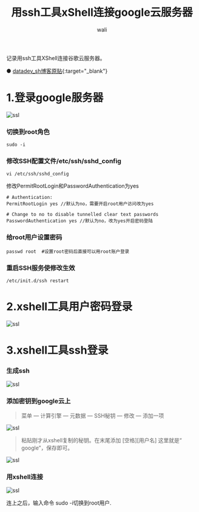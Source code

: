 ﻿---
layout: post
title: 用ssh工具xShell连接google云服务器   #标题
tagline: 用ssh工具xShell连接google云服务器
category: server      #分类
author: wali    #作者
tag: googleCloud     #标签
ghurl:        #github url
ghurl_zip:    #github zip下载
comments: true

post_nav: ["1.登录google服务器","2.xshell工具用户密码登录","3.xshell工具ssh登录"]
---

记录用ssh工具XShell连接谷歌云服务器。

● [datadev_sh博客原贴](https://blog.csdn.net/datadev_sh/article/details/79593360 "https://blog.csdn.net/datadev_sh/article/details/79593360"){:target="_blank"}

# 1.登录google服务器

![ssl](http://walidream.com:9999/blogImage/server/server_1.png)

### 切换到root角色

```
sudo -i
```

### 修改SSH配置文件/etc/ssh/sshd_config

```
vi /etc/ssh/sshd_config
```

修改PermitRootLogin和PasswordAuthentication为yes

```
# Authentication:
PermitRootLogin yes //默认为no，需要开启root用户访问改为yes

# Change to no to disable tunnelled clear text passwords
PasswordAuthentication yes //默认为no，改为yes开启密码登陆
```

### 给root用户设置密码

```
passwd root  #设置root密码后直接可以用root账户登录
```

### 重启SSH服务使修改生效

```
/etc/init.d/ssh restart
```

# 2.xshell工具用户密码登录

![ssl](http://walidream.com:9999/blogImage/server/server_32.png)

# 3.xshell工具ssh登录

### 生成ssh

![ssl](http://walidream.com:9999/blogImage/server/server_2.png)


### 添加密钥到google云上

> 菜单 — 计算引擎 — 元数据 — SSH秘钥 — 修改 — 添加一项

![ssl](http://walidream.com:9999/blogImage/server/server_3.png)


> 粘贴刚才从xshell复制的秘钥。在末尾添加 [空格][用户名] 这里就是“ google”，保存即可。


![ssl](http://walidream.com:9999/blogImage/server/server_4.png)


### 用xshell连接

![ssl](http://walidream.com:9999/blogImage/server/server_5.png)

连上之后，输入命令 sudo -i切换到root用户.














